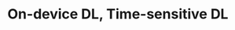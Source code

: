 ---
layout: page
title: On-device DL, Time-sensitive DL
description: On-device DL, Time-sensitive DL
img: assets/img/car.jpg
importance: 1
category: work
redirect: false
---